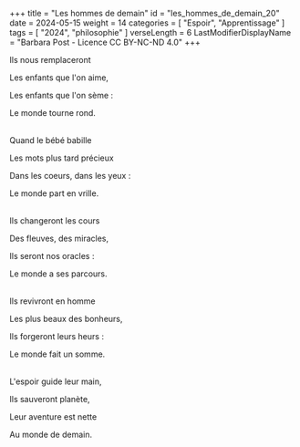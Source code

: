 +++
title = "Les hommes de demain"
id = "les_hommes_de_demain_20"
date = 2024-05-15
weight = 14
categories = [ "Espoir", "Apprentissage" ]
tags = [ "2024", "philosophie" ]
verseLength = 6
LastModifierDisplayName = "Barbara Post - Licence CC BY-NC-ND 4.0"
+++

Ils nous remplaceront

Les enfants que l'on aime,

Les enfants que l'on sème :

Le monde tourne rond.

 \
Quand le bébé babille

Les mots plus tard précieux

Dans les coeurs, dans les yeux :

Le monde part en vrille.

 \
Ils changeront les cours

Des fleuves, des miracles,

Ils seront nos oracles :

Le monde a ses parcours.

 \
Ils revivront en homme

Les plus beaux des bonheurs,

Ils forgeront leurs heurs :

Le monde fait un somme.

 \
L'espoir guide leur main,

Ils sauveront planète,

Leur aventure est nette

Au monde de demain.
